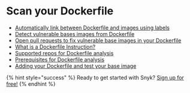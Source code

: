 # Scan your Dockerfile

* [Automatically link between Dockerfile and images using labels](automatically-link-between-dockerfile-and-images-using-labels.md)
* [Detect vulnerable bases images from Dockerfile](detect-vulnerable-bases-images-from-dockerfile.md)
* [Open pull requests to fix vulnerable base images in your Dockerfile](open-pull-requests-to-fix-vulnerable-base-images-in-your-dockerfile.md)
* [What is a Dockerfile Instruction?](what-is-a-dockerfile-instruction.md)
* [Supported repos for Dockerfile analysis](supported-repos-for-dockerfile-analysis.md)
* [Prerequisites for Dockerfile analysis](prerequisites-for-dockerfile-analysis.md)
* [Adding your Dockerfile and test your base image](adding-your-dockerfile-and-test-your-base-image.md)

{% hint style="success" %}
Ready to get started with Snyk? [Sign up for free!](https://snyk.io/login?cta=sign-up&loc=footer&page=support_docs_page)
{% endhint %}

